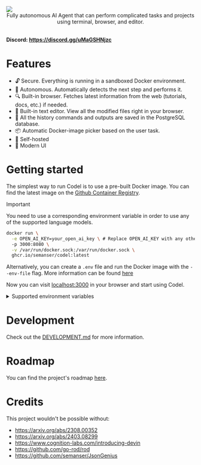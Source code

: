 <img src="./.github/demo.png" />
<div align="center">Fully autonomous AI Agent that can perform complicated tasks and projects using terminal, browser, and editor.</div>
</br>

**Discord: https://discord.gg/uMaGSHNjzc**

# Features
- 🔓 Secure. Everything is running in a sandboxed Docker environment.
- 🤖 Autonomous. Automatically detects the next step and performs it.
- 🔍 Built-in browser. Fetches latest information from the web (tutorials, docs, etc.) if needed.
- 📙 Built-in text editor. View all the modified files right in your browser.
- 🧠 All the history commands and outputs are saved in the PostgreSQL database.
- 📦 Automatic Docker-image picker based on the user task.
- 🤳 Self-hosted
- 💅 Modern UI

# Getting started
The simplest way to run Codel is to use a pre-built Docker image. You can find the latest image on the [Github Container Registry](https://github.com/semanser/codel/pkgs/container/codel).


> [!IMPORTANT]
> You need to use a corresponding environment variable in order to use any of the supported language models.


```bash
docker run \
  -e OPEN_AI_KEY=your_open_ai_key \ # Replace OPEN_AI_KEY with any other supported model
  -p 3000:8080 \
  -v /var/run/docker.sock:/var/run/docker.sock \
  ghcr.io/semanser/codel:latest
```

Alternatively, you can create a `.env` file and run the Docker image with the `--env-file` flag. More information can be found [here](https://docs.docker.com/reference/cli/docker/container/run/#env)

Now you can visit [localhost:3000](localhost:3000) in your browser and start using Codel.

<details>
    <summary>Supported environment variables</summary>

    * `OPEN_AI_KEY` - OpenAI API key. You can get the key [here](https://platform.openai.com/account/api-keys).
    * `OPEN_AI_MODEL` - OpenAI model (default: gpt-4-0125-preview). The list of supported OpenAI models can be found [here](https://pkg.go.dev/github.com/sashabaranov/go-openai#pkg-constants).
    * `OPEN_AI_SERVER_URL` - OpenAI server URL (default: https://api.openai.com/v1). Change this URL if you are using an OpenAI compatible server.
    * `OLLAMA_MODEL` - locally hosted Ollama model (default: https://ollama.com/model). The list of supported Ollama models can be found [here](https://ollama.com/models).
    See backend [.env.example](./backend/.env.example) for more details.

</details>

# Development

Check out the [DEVELOPMENT.md](./DEVELOPMENT.md) for more information.

# Roadmap

You can find the project's roadmap [here](https://github.com/semanser/codel/milestones).

# Credits
This project wouldn't be possible without:
- https://arxiv.org/abs/2308.00352
- https://arxiv.org/abs/2403.08299
- https://www.cognition-labs.com/introducing-devin
- https://github.com/go-rod/rod
- https://github.com/semanser/JsonGenius
